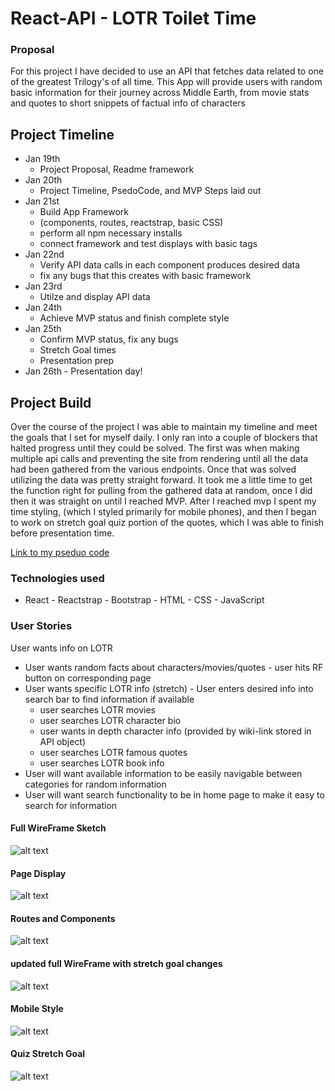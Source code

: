 # React-API - LOTR Toilet Time
### Proposal 
For this project I have decided to use an API that fetches data related to one of the greatest Trilogy's of all time. This App will provide users with random basic information for their journey across Middle Earth, from movie stats and quotes to short snippets of factual info of characters 


## Project Timeline
- Jan 19th 
    - Project Proposal, Readme framework
- Jan 20th 
    - Project Timeline, PsedoCode, and MVP Steps laid out
- Jan 21st 
    - Build App Framework 
    - (components, routes, reactstrap, basic CSS)
    - perform all npm necessary installs
    - connect framework and test displays with basic tags
- Jan 22nd 
    - Verify API data calls in each component produces desired data
    - fix any bugs that this creates with basic framework
- Jan 23rd 
    - Utilze and display API data
- Jan 24th 
    - Achieve MVP status and finish complete style
- Jan 25th 
    - Confirm MVP status, fix any bugs 
    - Stretch Goal times
    - Presentation prep
- Jan 26th - Presentation day!
##
## Project Build
Over the course of the project I  was able to maintain my timeline and meet the goals that I set for myself daily. I only ran into a couple of blockers that halted progress until they could be solved. The first was when making multiple api calls and preventing the site from rendering until all the data had been gathered from the various endpoints. Once that was solved utilizing the data was pretty straight forward. It took me a little time to get the function right for pulling from the gathered data at random, once I did then it was straight on until I reached MVP. After I reached mvp I spent my time styling, (which I styled primarily for mobile phones), and then I began to work on stretch goal quiz portion of the quotes, which I was able to finish before presentation time. 

[Link to my pseduo code](https://github.com/rybaier/React-API/blob/main/pseudo.md)

### Technologies used
- React - Reactstrap - Bootstrap - HTML - CSS - JavaScript

### User Stories
User wants info on LOTR 
- User wants random facts about characters/movies/quotes - user hits RF button on corresponding page 
- User wants specific LOTR info (stretch) - User enters desired info into search bar to find information if available
    - user searches LOTR movies 
    - user searches LOTR character bio
    - user wants in depth character info (provided by wiki-link stored in API object)
    - user searches LOTR famous quotes 
    - user searches LOTR book info
- User will want available information to be easily navigable between categories for random information
- User will want search functionality to be in home page to make it easy to search for information



#### Full WireFrame Sketch
![alt text](https://github.com/rybaier/React-API/blob/main/wireframes/Full%20sketch.png)
#### Page Display 
![alt text](https://github.com/rybaier/React-API/blob/main/wireframes/Page%20display.png)
#### Routes and Components
![alt text](https://github.com/rybaier/React-API/blob/main/wireframes/Route%20Path%20and%20Component%20Visual.png)
#### updated full WireFrame with stretch goal changes
![alt text](https://github.com/rybaier/React-API/blob/main/wireframes/updated%20sketch.png)
#### Mobile Style
![alt text](https://github.com/rybaier/React-API/blob/main/wireframes/mobile%20style.png)
#### Quiz Stretch Goal
![alt text](https://github.com/rybaier/React-API/blob/main/wireframes/quiz%20stretch%20goal.png)